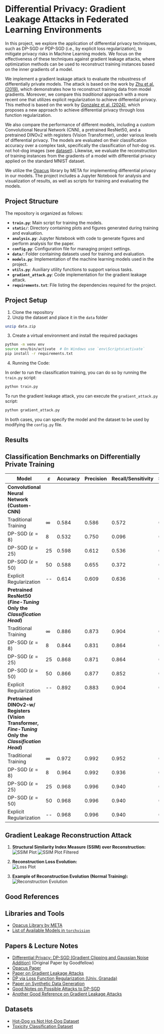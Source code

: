 # Differential Privacy: Gradient Leakage Attacks in Federated Learning Environments

In this project, we explore the application of differential privacy techniques, such as DP-SGD or PDP-SGD (i.e., by explicit loss regularization), to mitigate privacy risks in Machine Learning models. We focus on the effectiveness of these techniques against gradient leakage attacks, where optimization methods can be used to reconstruct training instances based on the inner gradients of a model.

We implement a gradient leakage attack to evaluate the robustness of differentially private models. The attack is based on the work by [Zhu et al. (2019)](https://arxiv.org/abs/1906.08935), which demonstrates how to reconstruct training data from model gradients. Moreover, we compare this *traditional* approach with a more recent one that utilizes explicit regularization to achieve differential privacy. This method is based on the work by [Gonzalez et al. (2024)](https://arxiv.org/abs/2409.17144), which proposes a new approach to achieve differential privacy through loss function regularization.

We also compare the performance of different models, including a custom Convolutional Neural Network (CNN), a pretrained ResNet50, and a pretrained DINOv2 with registers (Vision Transformer), under various levels of differential privacy. The models are evaluated on their classification accuracy over a complex task, specifically the classification of hot-dog vs. not hot-dog images (see [dataset](https://www.kaggle.com/datasets/dansbecker/hot-dog-not-hot-dog/data)). Likewise, we evaluate the reconstruction of training instances from the gradients of a model with differential privacy applied on the standard MNIST dataset.

We utilize the [Opacus](https://opacus.ai/) library by META for implementing differential privacy in our models. The project includes a Jupyter Notebook for analysis and visualization of results, as well as scripts for training and evaluating the models.
## Project Structure

The repository is organized as follows:

- **`train.py`**: Main script for training the models.
- **`static/`**: Directory containing plots and figures generated during training and evaluation.
- **`analysis.py`**: Jupyter Notebook with code to generate figures and perform analysis for the paper.
- **`config.py`**: Configuration file for managing project settings.
- **`data/`**: Folder containing datasets used for training and evaluation.
- **`models.py`**: Implementation of the machine learning models used in the project.
- **`utils.py`**: Auxiliary utility functions to support various tasks.
- **`gradient_attack.py`**: Code implementation for the gradient leakage attack.
- **`requirements.txt`**: File listing the dependencies required for the project.

## Project Setup

1. Clone the repository
2. Unzip the dataset and place it in the `data` folder
```bash
unzip data.zip
```
3. Create a virtual environment and install the required packages
```bash
python -m venv env
source env/bin/activate  # On Windows use `env\Scripts\activate`
pip install -r requirements.txt
```
4. Running the Code:

In order to run the classification training, you can do so by running the `train.py` script:
```bash
python train.py
````
To run the gradient leakage attack, you can execute the `gradient_attack.py` script:
```bash
python gradient_attack.py
```
In both cases, you can specify the model and the dataset to be used by modifying the `config.py` file.

## Results

## Classification Benchmarks on Differentially Private Training

| Model | $\varepsilon$ | Accuracy | Precision | Recall/Sensitivity | Specificity | $F_1$ | MCC |
|--------|---------------|----------|-----------|---------------------|-------------|-------|-----|
| **Convolutional Neural Network (Custom-CNN)** ||||||||
| Traditional Training | $\infty$ | 0.584 | 0.586 | 0.572 | 0.596 | 0.579 | 0.168 |
| DP-SGD $(\varepsilon=8)$ | 8 | 0.532 | 0.750 | 0.096 | 0.968 | 0.170 | 0.131 |
| DP-SGD $(\varepsilon=25)$ | 25 | 0.598 | 0.612 | 0.536 | 0.660 | 0.571 | 0.198 |
| DP-SGD $(\varepsilon=50)$ | 50 | 0.588 | 0.655 | 0.372 | 0.804 | 0.475 | 0.195 |
| Explicit Regularization | -- | 0.614 | 0.609 | 0.636 | 0.592 | 0.622 | 0.228 |
| **Pretrained ResNet50 (*Fine-Tuning* Only the *Classification Head*)** ||||||||
| Traditional Training | $\infty$ | 0.886 | 0.873 | 0.904 | 0.868 | 0.888 | 0.773 |
| DP-SGD $(\varepsilon=8)$ | 8 | 0.844 | 0.831 | 0.864 | 0.824 | 0.847 | 0.689 |
| DP-SGD $(\varepsilon=25)$ | 25 | 0.868 | 0.871 | 0.864 | 0.872 | 0.868 | 0.736 |
| DP-SGD $(\varepsilon=50)$ | 50 | 0.866 | 0.877 | 0.852 | 0.880 | 0.864 | 0.732 |
| Explicit Regularization | -- | 0.892 | 0.883 | 0.904 | 0.880 | 0.893 | 0.784 |
| **Pretrained DINOv2-w/ Registers (Vision Transformer, *Fine-Tuning* Only the *Classification Head*)** ||||||||
| Traditional Training | $\infty$ | 0.972 | 0.992 | 0.952 | 0.992 | 0.971 | 0.945 |
| DP-SGD $(\varepsilon=8)$ | 8 | 0.964 | 0.992 | 0.936 | 0.992 | 0.963 | 0.929 |
| DP-SGD $(\varepsilon=25)$ | 25 | 0.968 | 0.996 | 0.940 | 0.996 | 0.967 | 0.938 |
| DP-SGD $(\varepsilon=50)$ | 50 | 0.968 | 0.996 | 0.940 | 0.996 | 0.967 | 0.938 |
| Explicit Regularization | -- | 0.968 | 0.996 | 0.940 | 0.996 | 0.967 | 0.938 |

## Gradient Leakage Reconstruction Attack

1. **Structural Similarity Index Measure (SSIM) over Reconstruction:**
    ![SSIM Plot](static/SSIM_Evolution.png)
    ![SSIM Plot Filtered](static/SSIM_Evolution_Filtered.png)

2. **Reconstruction Loss Evolution:**  
    ![Loss Plot](static/Loss_Evolution.png)

3. **Example of Reconstruction Evolution (Normal Training):**  
    ![Reconstruction Evolution](static/reconstructed_images_normal.png)

## Good References

## Libraries and Tools
- [Opacus Library by META](https://opacus.ai/)
- [List of Available Models in `torchvision`](https://pytorch.org/vision/main/models.html#classification)

## Papers & Lecture Notes
- [Differential Privacy: DP-SGD (Gradient Clipping and Gaussian Noise Addition)](https://arxiv.org/pdf/1607.00133) (Original Paper by Goodfellow)
- [Opacus Paper](https://arxiv.org/pdf/2109.12298)
- [Paper on Gradient Leakage Attacks](https://arxiv.org/abs/2004.10397)
- [DP via Loss Function Regularization (Univ. Granada)](https://arxiv.org/abs/2409.17144)
- [Paper on Synthetic Data Generation](https://arxiv.org/pdf/2306.01684)
- [Good Notes on Possible Attacks to DP-SGD](https://www.khoury.northeastern.edu/home/alina/classes/Fall2021/Lecture17_Notes.pdf)
- [Another Good Reference on Gradient Leakage Attacks](https://link.springer.com/article/10.1007/s10462-023-10550-z)

## Datasets
- [Hot-Dog vs Not Hot-Dog Dataset](https://www.kaggle.com/datasets/dansbecker/hot-dog-not-hot-dog/data)
- [Toxicity Classification Dataset](https://www.kaggle.com/c/jigsaw-unintended-bias-in-toxicity-classification/data)